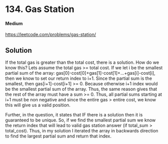 # 134. Gas Station

#### Medium

https://leetcode.com/problems/gas-station/

## Solution

If the total gas is greater than the total cost, there is a solution. How do we know this? Lets assume the total gas >= total cost. If we let i be the smallest partial sum of the array: gas[0]-cost[0]+gas[1]-cost[1]+...+gas[i]-cost[i], then we know to set our return index to i+1. Since the partial sum is the smallest, then gas[i+1]-cost[i+1] >= 0. Because otherwise i+1 index would be the smallest partial sum of the array. Thus, the same reason gives that the rest of the array must have a sum >= 0. Thus, all partial sums starting at i+1 must be non negative and since the entire gas > entire cost, we know this will give us a valid position.


Further, in the question, it states that IF there is a solution then it is guaranteed to be unique. So, if we find the smallest partial sum we know the return index that will lead to valid gas station answer (if total_sum > total_cost). Thus, in my solution I iterated the array in backwards direction to find the largest partial sum and return that index.

